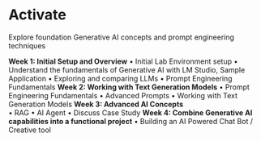 # Activate
Explore foundation Generative AI concepts and prompt engineering techniques

**Week 1: Initial Setup and Overview** 
•	Initial Lab Environment setup
•	Understand the fundamentals of Generative AI with LM Studio, Sample Application 
•	Exploring and comparing LLMs 
•	Prompt Engineering Fundamentals
**Week 2: Working with Text Generation Models** 
•	Prompt Engineering Fundamentals
•	Advanced Prompts 
•	Working with Text Generation Models
**Week 3: Advanced AI Concepts**  
•	RAG 
•	AI Agent 
•	Discuss Case Study 
**Week 4: Combine Generative AI capabilities into a functional project** 
•	Building an AI Powered Chat Bot / Creative tool 

